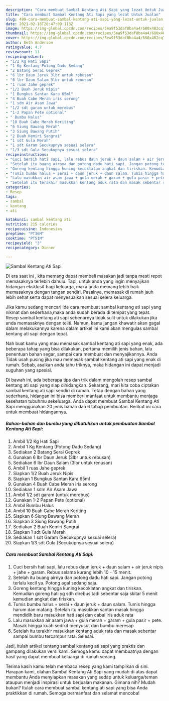 ```yaml
---
description: "Cara membuat Sambal Kentang Ati Sapi yang lezat Untuk Jualan"
title: "Cara membuat Sambal Kentang Ati Sapi yang lezat Untuk Jualan"
slug: 499-cara-membuat-sambal-kentang-ati-sapi-yang-lezat-untuk-jualan
date: 2021-02-18T20:47:09.113Z
image: https://img-global.cpcdn.com/recipes/5ea9f53daf8ba4a4/680x482cq70/sambal-kentang-ati-sapi-foto-resep-utama.jpg
thumbnail: https://img-global.cpcdn.com/recipes/5ea9f53daf8ba4a4/680x482cq70/sambal-kentang-ati-sapi-foto-resep-utama.jpg
cover: https://img-global.cpcdn.com/recipes/5ea9f53daf8ba4a4/680x482cq70/sambal-kentang-ati-sapi-foto-resep-utama.jpg
author: Seth Anderson
ratingvalue: 4.7
reviewcount: 11
recipeingredient:
- "1/2 Kg Hati Sapi"
- "1 Kg Kentang Potong Dadu Sedang"
- "2 Batang Serai Geprek"
- "6 lbr Daun Jeruk 3lbr untuk rebusan"
- "6 lbr Daun Salam 3lbr untuk renusan"
- "1 ruas Jahe geprek"
- "1/2 Buah Jeruk Nipis"
- "1 Bungkus Santan Kara 65ml"
- "4 Buah Cabe Merah iris serong"
- "1 sdm Air Asam Jawa"
- "1/2 sdt garam untuk merebus"
- "1-2 Papan Pete optional"
- " Bumbu Halus"
- "10 Buah Cabe Merah Keriting"
- "6 Siung Bawang Merah"
- "3 Siung Bawang Putih"
- "2 Buah Kemiri Sangrai"
- "1 sdt Gula Merah"
- "1 sdt Garam Secukupnya sesuai selera"
- "1/3 sdt Gula Secukupnya sesuai selera"
recipeinstructions:
- "Cuci bersih hati sapi, lalu rebus daun jeruk + daun salam + air jeruk nipis + jahe + garam. Rebus selama kurang lebih 10 - 15 menit."
- "Setelah itu buang airnya dan potong dadu hati sapi. Jangan potong terlalu kecil ya. Potong agal sedang saja."
- "Goreng kentang hingga kuning kecoklatan angkat dan tiriskan. Kemudian goreng hati yg sdh direbus tadi sebentar saja skitar 5 menit kemudian angkat dan tiriskan."
- "Tumis bumbu halus + serai + daun jeruk + daun salam. Tumis hingga harum dan matang. Setelah itu masukkan santan masak hingga mendidih baru masukkan hati sapi dan cabai iris aduk rata"
- "Lalu masukkan air asam jawa + gula merah + garam + gula pasir + pete. Masak hingga kuah sedikit menyusut dan bumbu meresap"
- "Setelah itu terakhir masukkan kentang aduk rata dan masak sebentar sampai bumbu tercampur rata. Selesai."
categories:
- Resep
tags:
- sambal
- kentang
- ati

katakunci: sambal kentang ati 
nutrition: 215 calories
recipecuisine: Indonesian
preptime: "PT36M"
cooktime: "PT51M"
recipeyield: "3"
recipecategory: Dinner

---
```



![Sambal Kentang Ati Sapi](https://img-global.cpcdn.com/recipes/5ea9f53daf8ba4a4/680x482cq70/sambal-kentang-ati-sapi-foto-resep-utama.jpg)

Di era  saat ini , kita memang dapat membeli masakan jadi tanpa mesti repot memasaknya terlebih dahulu. Tapi, untuk anda yang ingin menyajikan hidangan eksklusif bagi keluarga, maka anda memang lebih baik memasaknya dengan tangan sendiri. Pasalnya, memasak di rumah jauh lebih sehat serta dapat menyesuaikan sesuai selera keluarga.

Jika kamu sedang mencari ide cara membuat sambal kentang ati sapi yang nikmat dan sederhana,maka anda sudah berada di tempat yang tepat. Resep sambal kentang ati sapi  sebenarnya tidak sulit untuk dilakukan jika anda memasaknya dengan teliti. Namun, kamu jangan khawatir akan gagal dalam melakukannya 
karena dalam artikel ini kami akan mengulas sambal kentang ati sapi dengan tepat.  



Nah buat kamu yang mau memasak sambal kentang ati sapi yang enak, ada beberapa tahap yang bisa dilakukan, pertama memilih jenis bahan, lalu penentuan bahan segar, sampai cara membuat dan menyajikannya. Anda Tidak usah pusing jika mau memasak sambal kentang ati sapi yang enak di rumah. Sebab, asalkan anda  tahu triknya, maka hidangan ini dapat menjadi suguhan yang spesial.

Di bawah ini, ada beberapa tips dan trik dalam mengolah resep sambal kentang ati sapi yang siap dihidangkan. Sekarang, mari kita coba ciptakan sambal kentang ati sapi sendiri di rumah. Tetap dengan bahan yang sederhana, hidangan ini bisa memberi manfaat untuk membantu menjaga kesehatan tubuhmu sekeluarga. Anda dapat membuat Sambal Kentang Ati Sapi menggunakan 20 jenis bahan dan 6 tahap pembuatan. Berikut ini cara untuk membuat hidangannya.

<!--inarticleads1-->

##### Bahan-bahan dan bumbu yang dibutuhkan untuk pembuatan Sambal Kentang Ati Sapi:

1. Ambil 1/2 Kg Hati Sapi
1. Ambil 1 Kg Kentang (Potong Dadu Sedang)
1. Sediakan 2 Batang Serai Geprek
1. Gunakan 6 lbr Daun Jeruk (3lbr untuk rebusan)
1. Sediakan 6 lbr Daun Salam (3lbr untuk renusan)
1. Ambil 1 ruas Jahe geprek
1. Siapkan 1/2 Buah Jeruk Nipis
1. Siapkan 1 Bungkus Santan Kara 65ml
1. Gunakan 4 Buah Cabe Merah iris serong
1. Sediakan 1 sdm Air Asam Jawa
1. Ambil 1/2 sdt garam (untuk merebus)
1. Gunakan 1-2 Papan Pete (optional)
1. Ambil  Bumbu Halus
1. Ambil 10 Buah Cabe Merah Keriting
1. Siapkan 6 Siung Bawang Merah
1. Siapkan 3 Siung Bawang Putih
1. Sediakan 2 Buah Kemiri Sangrai
1. Siapkan 1 sdt Gula Merah
1. Sediakan 1 sdt Garam (Secukupnya sesuai selera)
1. Siapkan 1/3 sdt Gula (Secukupnya sesuai selera)




<!--inarticleads2-->

##### Cara membuat Sambal Kentang Ati Sapi:

1. Cuci bersih hati sapi, lalu rebus daun jeruk + daun salam + air jeruk nipis + jahe + garam. Rebus selama kurang lebih 10 - 15 menit.
1. Setelah itu buang airnya dan potong dadu hati sapi. Jangan potong terlalu kecil ya. Potong agal sedang saja.
1. Goreng kentang hingga kuning kecoklatan angkat dan tiriskan. Kemudian goreng hati yg sdh direbus tadi sebentar saja skitar 5 menit kemudian angkat dan tiriskan.
1. Tumis bumbu halus + serai + daun jeruk + daun salam. Tumis hingga harum dan matang. Setelah itu masukkan santan masak hingga mendidih baru masukkan hati sapi dan cabai iris aduk rata
1. Lalu masukkan air asam jawa + gula merah + garam + gula pasir + pete. Masak hingga kuah sedikit menyusut dan bumbu meresap
1. Setelah itu terakhir masukkan kentang aduk rata dan masak sebentar sampai bumbu tercampur rata. Selesai.




Jadi, itulah artikel tentang  sambal kentang ati sapi  yang praktis dan gampang dilakukan versi kami. Semoga kamu dapat membuatnya dengan hasil yang dapat membuat keluarga di rumah senang. 

Terima kasih kamu telah membaca resep yang kami tampilkan di sini. Harapan kami, olahan  Sambal Kentang Ati Sapi yang mudah di atas dapat membantu Anda menyiapkan masakan yang sedap untuk keluarga/teman ataupun menjadi inspirasi untuk berjualan makanan. Gimana nih? Mudah bukan? Itulah cara membuat sambal kentang ati sapi yang bisa Anda praktikkan di rumah. Semoga bermanfaat dan selamat mencoba!

